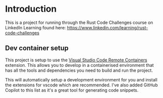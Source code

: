 # Introduction

This is a project for running through the Rust Code Challenges course on LinkedIn Learning found here: <https://www.linkedin.com/learning/rust-code-challenges>

## Dev container setup

This project is setup to use the [Visual Studio Code Remote Containers](https://code.visualstudio.com/docs/remote/containers) extension.  This allows you to develop in a containerised environment that has all the tools and dependencies you need to build and run the project.

This will automatically setup a development environment for you and install the extensions for vscode which are recommended. I've also added GitHub Copilot to this list as it's a great tool for generating code snippets.
